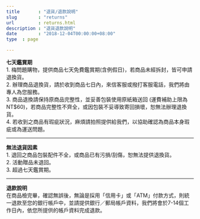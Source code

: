 ```yaml
---
title       : "退貨/退款說明"
slug        : "returns"
url         : returns.html
description : "退貨退款說明"
date        : "2018-12-04T00:00:00+08:00"
type  : page

---
```

<p>
<b>七天鑑賞期</b><br>
1. 梅問題購物，提供商品七天免費鑑賞期(含例假日)，若商品未經拆封，皆可申請退換貨。<br>
2. 辦理商品退換貨，請於收到商品七日內，來信客服或撥打客服電話，我們將由專人為您服務。<br>
3. 商品退換請保持原商品完整性，並妥善包裝使用原紙箱送回 (運費補助上限為NT$60)，若商品完整性不齊全，或因包裝不妥導致寄回損壞，恕無法辦理退換貨。<br>
4. 若收到之商品有瑕疵狀況，麻煩請拍照提供給我們，以協助確認為商品本身瑕疵或為運送問題。
</p>
<hr>
<p>
<b>無法退貨因素</b><br>
1. 退回之商品包裝配件不全，或商品已有污損/刮傷，恕無法提供退換貨。<br>
2. 活動贈品未退回。<br>
3. 超過七天鑑賞期。
</p>
<hr>
<p>
<b>退款說明</b><br>
在商品檢完畢，確認無誤後，無論是採用「信用卡」或「ATM」付款方式，則統一退款至您的銀行帳戶中，並請提供銀行／郵局帳戶資料，我們將會於7-14個工作日內，依您所提供的帳戶資料完成退款。
